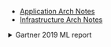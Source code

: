 
* [Application Arch Notes](App-Arch-README.md)
* [Infrastructure Arch Notes](INFRA-README.md)

<details>
  <summary> Gartner 2019 ML report </summary>
  [Gartner 2019 ML Report](2019.feb.gartner.ML.AI.DS.2020.REPORT.pdf)
</details>


